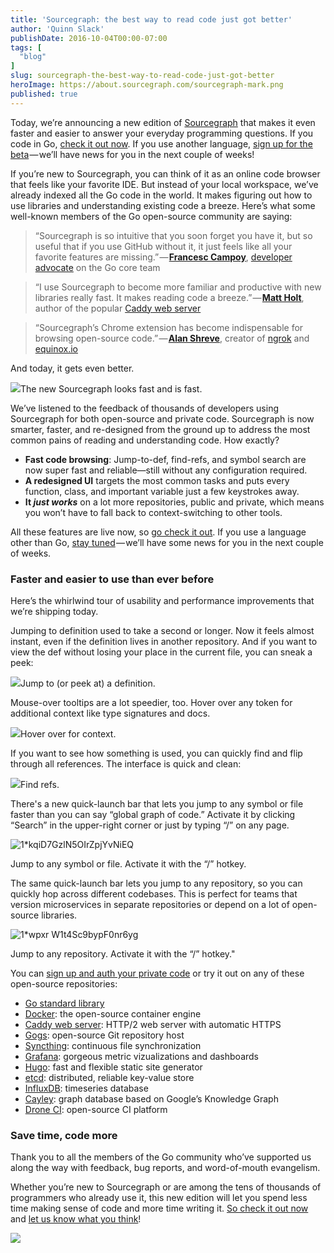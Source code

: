 ```yaml
---
title: 'Sourcegraph: the best way to read code just got better'
author: 'Quinn Slack'
publishDate: 2016-10-04T00:00-07:00
tags: [
  "blog"
]
slug: sourcegraph-the-best-way-to-read-code-just-got-better
heroImage: https://about.sourcegraph.com/sourcegraph-mark.png
published: true
---
```




Today, we’re announcing a new edition of [Sourcegraph](https://sourcegraph.com) that makes it even faster and easier to answer your everyday programming questions. If you code in Go, [check it out now](https://sourcegraph.com/github.com/golang/go/-/blob/src/net/http/request.go#L690). If you use another language, [sign up for the beta](https://sourcegraph.com/beta) — we’ll have news for you in the next couple of weeks!

If you’re new to Sourcegraph, you can think of it as an online code browser that feels like your favorite IDE. But instead of your local workspace, we’ve already indexed all the Go code in the world. It makes figuring out how to use libraries and understanding existing code a breeze. Here’s what some well-known members of the Go open-source community are saying:

> “Sourcegraph is so intuitive that you soon forget you have it, but so useful that if you use GitHub without it, it just feels like all your favorite features are missing.” — [**Francesc Campoy**](https://twitter.com/francesc), [developer advocate](https://talks.golang.org/2016/state-of-go.slide#1) on the Go core team

> “I use Sourcegraph to become more familiar and productive with new libraries really fast. It makes reading code a breeze.” — [**Matt Holt**](https://twitter.com/mholt6), author of the popular [Caddy web server](https://caddyserver.com/)

> “Sourcegraph’s Chrome extension has become indispensable for browsing open-source code.” — [**Alan Shreve**](https://twitter.com/inconshreveable), creator of [ngrok](https://ngrok.com/) and [equinox.io](https://equinox.io/)

And today, it gets even better.

[![](https://cdn-images-1.medium.com/max/1000/1*2z6i2J80rgW2he1LkNECBg.png)](https://sourcegraph.com/github.com/golang/go/-/blob/src/net/http/request.go#L690)The new Sourcegraph looks fast and is fast.

We’ve listened to the feedback of thousands of developers using Sourcegraph for both open-source and private code. Sourcegraph is now smarter, faster, and re-designed from the ground up to address the most common pains of reading and understanding code. How exactly?

*   **Fast code browsing**: Jump-to-def, find-refs, and symbol search are now super fast and reliable—still without any configuration required.
*   **A redesigned UI** targets the most common tasks and puts every function, class, and important variable just a few keystrokes away.
*   **It _just works_** on a lot more repositories, public and private, which means you won’t have to fall back to context-switching to other tools.

All these features are live now, so [go check it out](https://sourcegraph.com). If you use a language other than Go, [stay tuned](https://sourcegraph.com/beta) — we’ll have some news for you in the next couple of weeks.

### Faster and easier to use than ever before

Here’s the whirlwind tour of usability and performance improvements that we’re shipping today.

Jumping to definition used to take a second or longer. Now it feels almost instant, even if the definition lives in another repository. And if you want to view the def without losing your place in the current file, you can sneak a peek:

[![](https://cdn-images-1.medium.com/max/1000/1*YKL6ATBcOKIDiXYUsUdGEQ.png)](https://sourcegraph.com/github.com/golang/go/-/blob/src/net/http/request.go#L690)Jump to (or peek at) a definition.

Mouse-over tooltips are a lot speedier, too. Hover over any token for additional context like type signatures and docs.

[![](https://cdn-images-1.medium.com/max/1000/1*Vk6X1iUny_jkuspHJNkiAw.png)](https://sourcegraph.com/github.com/golang/go/-/blob/src/net/http/request.go#L690)Hover over for context.

If you want to see how something is used, you can quickly find and flip through all references. The interface is quick and clean:

[![](https://cdn-images-1.medium.com/max/1000/1*e31UMNeXH2iZjneS2bbUkg.png)](https://sourcegraph.com/github.com/golang/go/-/blob/src/net/http/request.go#L690)Find refs.

There's a new quick-launch bar that lets you jump to any symbol or file faster than you can say “global graph of code.” Activate it by clicking “Search” in the upper-right corner or just by typing “/” on any page.

![1*kqiD7GzlN5OIrZpjYvNiEQ](//images.contentful.com/le3mxztn6yoo/5gZ2HHuMMMuKgO0muUoWE2/dace479f83af5083e4cd5d8ac1e026ad/1_kqiD7GzlN5OIrZpjYvNiEQ.png)

Jump to any symbol or file. Activate it with the “/” hotkey.

The same quick-launch bar lets you jump to any repository, so you can quickly hop across different codebases. This is perfect for teams that version microservices in separate repositories or depend on a lot of open-source libraries.

![1*wpxr W1t4Sc9bypF0nr6yg](//images.contentful.com/le3mxztn6yoo/6wM2TW2kRa6SUSmouqgk86/0750c5b9ada72248f3171d40d8fc26a3/1_wpxr_W1t4Sc9bypF0nr6yg.png)

Jump to any repository. Activate it with the “/” hotkey."

You can [sign up and auth your private code](https://sourcegraph.com/join) or try it out on any of these open-source repositories:

*   [Go standard library](https://sourcegraph.com/github.com/golang/go/-/blob/src/fmt/print.go#L189)
*   [Docker](https://sourcegraph.com/github.com/docker/docker/-/blob/cmd/docker/docker.go#L68): the open-source container engine
*   [Caddy web server](https://sourcegraph.com/github.com/mholt/caddy/-/blob/caddy.go#L773:6): HTTP/2 web server with automatic HTTPS
*   [Gogs](https://sourcegraph.com/github.com/gogits/gogs/-/blob/models/repo.go#L153:6): open-source Git repository host
*   [Syncthing](https://sourcegraph.com/github.com/syncthing/syncthing/-/blob/cmd/syncthing/main.go#L283): continuous file synchronization
*   [Grafana](https://sourcegraph.com/github.com/grafana/grafana/-/blob/pkg/cmd/grafana-cli/main.go): gorgeous metric vizualizations and dashboards
*   [Hugo](https://sourcegraph.com/github.com/spf13/hugo/-/blob/main.go#L24): fast and flexible static site generator
*   [etcd](https://sourcegraph.com/github.com/coreos/etcd/-/blob/etcdserver/v3_server.go#L145): distributed, reliable key-value store
*   [InfluxDB](https://sourcegraph.com/github.com/influxdata/influxdb/-/blob/cmd/influx/main.go#L36): timeseries database
*   [Cayley](https://sourcegraph.com/github.com/cayleygraph/cayley/-/blob/cmd/cayley/cayley.go#L155): graph database based on Google’s Knowledge Graph
*   [Drone CI](https://sourcegraph.com/github.com/drone/drone/-/blob/client/client.go#L11): open-source CI platform

### Save time, code more

Thank you to all the members of the Go community who’ve supported us along the way with feedback, bug reports, and word-of-mouth evangelism.

Whether you’re new to Sourcegraph or are among the tens of thousands of programmers who already use it, this new edition will let you spend less time making sense of code and more time writing it. [So check it out now](https://sourcegraph.com/github.com/golang/go/-/blob/src/bytes/buffer.go#L17) and [let us know what you think](https://twitter.com/srcgraph)!

[![](https://cdn-images-1.medium.com/max/800/1*Hw9u6TmGEpKxyBW_WApmrw.png)](https://sourcegraph.com)
